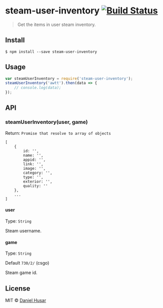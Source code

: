# steam-user-inventory [![Build Status](https://travis-ci.org/steam-items/steam-user-inventory.svg?branch=master)](https://travis-ci.org/steam-items/steam-user-inventory)

> Get the items in user steam inventory.


## Install

```
$ npm install --save steam-user-inventory
```


## Usage

```js
var steamUserInventory = require('steam-user-inventory');
steamUserInventory('awtt').then(data => {
	// console.log(data);
});
```


## API

### steamUserInventory(user, game)
Return: `Promise that resolve to array of objects`

```
[
	{
		id: '',
		name: '',
		appid: '',
		link: '',
		image: '',
		category: '',
		type: '',
		exterior: '',
		quality: ''
	},
	...
]
```

#### user

Type: `String`

Steam username.

#### game

Type: `String`

Default `730/2/` (csgo)

Steam game id.

## License

MIT © [Daniel Husar](https://github.com/danielhusar)
